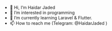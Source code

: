 - 👋 Hi, I’m Haidar Jaded
- 👀 I’m interested in programming
- 🌱 I’m currently learning Laravel & Flutter.
- 📫 How to reach me (Telegram: @HaidarJaded )
